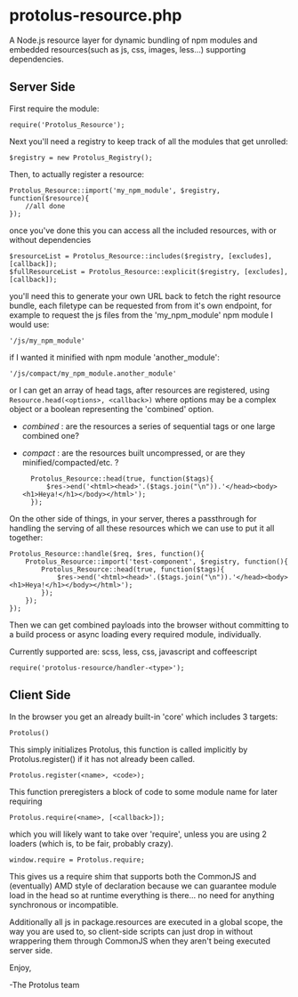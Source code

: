 protolus-resource.php
===========

A Node.js resource layer for dynamic bundling of npm modules and embedded resources(such as js, css, images, less...) supporting dependencies. 

Server Side
-----------
First require the module:

    require('Protolus_Resource');
    
Next you'll need a registry to keep track of all the modules that get unrolled:

    $registry = new Protolus_Registry();
    
Then, to actually register a resource:

    Protolus_Resource::import('my_npm_module', $registry, function($resource){
        //all done
    });

once you've done this you can access all the included resources, with or without dependencies

    $resourceList = Protolus_Resource::includes($registry, [excludes], [callback]);
    $fullResourceList = Protolus_Resource::explicit($registry, [excludes], [callback]);
    
you'll need this to generate your own URL back to fetch the right resource bundle, each filetype can be requested from from it's own endpoint, for example to request the js files from the 'my_npm_module' npm module I would use:

    '/js/my_npm_module'

if I wanted it minified with npm module 'another_module':

    '/js/compact/my_npm_module.another_module'
    
or I can get an array of head tags, after resources are registered, using `Resource.head(<options>, <callback>)` where options may be a complex object or a boolean representing the 'combined' option.
- *combined* : are the resources a series of sequential tags or one large combined one?
- *compact* : are the resources built uncompressed, or are they minified/compacted/etc. ?

        Protolus_Resource::head(true, function($tags){
            $res->end('<html><head>'.($tags.join("\n")).'</head><body><h1>Heya!</h1></body></html>');
        });

On the other side of things, in your server, theres a passthrough for handling the serving of all these resources which we can use to put it all together:

    Protolus_Resource::handle($req, $res, function(){
        Protolus_Resource::import('test-component', $registry, function(){
            Protolus_Resource::head(true, function($tags){
                $res->end('<html><head>'.($tags.join("\n")).'</head><body><h1>Heya!</h1></body></html>');
            }); 
        });
    });
    
Then we can get combined payloads into the browser without committing to a build process or async loading every required module, individually.

Currently supported are: scss, less, css, javascript and coffeescript

    require('protolus-resource/handler-<type>');

Client Side
-----------

In the browser you get an already built-in 'core' which includes 3 targets:

    Protolus()
    
This simply initializes Protolus, this function is called implicitly by Protolus.register() if it has not already been called.

    Protolus.register(<name>, <code>);
    
This function preregisters a block of code to some module name for later requiring

    Protolus.require(<name>, [<callback>]);
    
which you will likely want to take over 'require', unless you are using 2 loaders (which is, to be fair, probably crazy).

    window.require = Protolus.require;
    
This gives us a require shim that supports both the CommonJS and (eventually) AMD style of declaration because we can guarantee module load in the head so at runtime everything is there... no need for anything synchronous or incompatible.

Additionally all js in package.resources are executed in a global scope, the way you are used to, so client-side scripts can just drop in without wrappering them through CommonJS when they aren't being executed server side.

Enjoy,

-The Protolus team